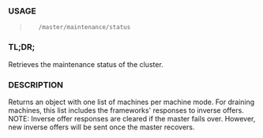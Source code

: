 <!--- This is an automatically generated file. DO NOT EDIT! --->

### USAGE ###
>        /master/maintenance/status

### TL;DR; ###
Retrieves the maintenance status of the cluster.

### DESCRIPTION ###
Returns an object with one list of machines per machine mode.
For draining machines, this list includes the frameworks' responses
to inverse offers.  NOTE: Inverse offer responses are cleared if
the master fails over.  However, new inverse offers will be sent
once the master recovers.